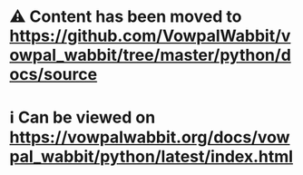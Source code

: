 # ⚠️ Content has been moved to https://github.com/VowpalWabbit/vowpal_wabbit/tree/master/python/docs/source
# ℹ️ Can be viewed on https://vowpalwabbit.org/docs/vowpal_wabbit/python/latest/index.html
